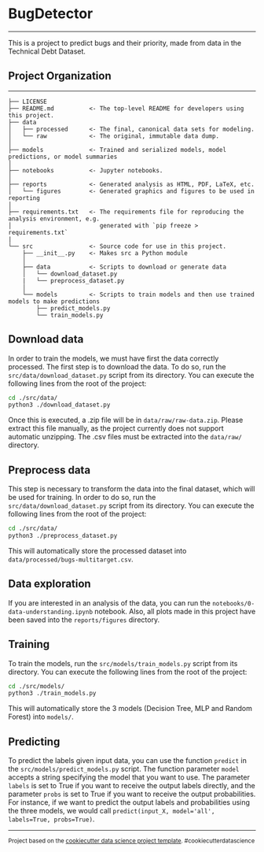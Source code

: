 # BugDetector
------------
This is a project to predict bugs and their priority, made from data in the Technical Debt Dataset.

## Project Organization
------------

    ├── LICENSE
    ├── README.md          <- The top-level README for developers using this project.
    ├── data
    │   ├── processed      <- The final, canonical data sets for modeling.
    │   └── raw            <- The original, immutable data dump.
    │
    ├── models             <- Trained and serialized models, model predictions, or model summaries
    │
    ├── notebooks          <- Jupyter notebooks. 
    │
    ├── reports            <- Generated analysis as HTML, PDF, LaTeX, etc.
    │   └── figures        <- Generated graphics and figures to be used in reporting
    │
    ├── requirements.txt   <- The requirements file for reproducing the analysis environment, e.g.
    │                         generated with `pip freeze > requirements.txt`
    |
    └── src                <- Source code for use in this project.
        ├── __init__.py    <- Makes src a Python module
        │
        ├── data           <- Scripts to download or generate data
        │   └── download_dataset.py
        |   └── preprocess_dataset.py
        │
        └── models         <- Scripts to train models and then use trained models to make predictions
            ├── predict_models.py
            └── train_models.py


## Download data
In order to train the models, we must have first the data correctly processed.
The first step is to download the data. To do so, run the `src/data/download_dataset.py` script from its directory. You can execute the following lines from the root of the project:
```bash
cd ./src/data/
python3 ./download_dataset.py
```
Once this is executed, a .zip file will be in `data/raw/raw-data.zip`. Please extract this file manually, as the project currently does not support automatic unzipping. The .csv files must be extracted into the `data/raw/` directory.


## Preprocess data
This step is necessary to transform the data into the final dataset, which will be used for training. In order to do so, run the `src/data/download_dataset.py` script from its directory. You can execute the following lines from the root of the project:
```bash
cd ./src/data/
python3 ./preprocess_dataset.py
```
This will automatically store the processed dataset into  `data/processed/bugs-multitarget.csv`.


## Data exploration
If you are interested in an analysis of the data, you can run the `notebooks/0-data-understanding.ipynb` notebook. Also, all plots made in this project have been saved into the `reports/figures` directory.


## Training
To train the models, run the `src/models/train_models.py` script from its directory. You can execute the following lines from the root of the project:
```bash
cd ./src/models/
python3 ./train_models.py
```
This will automatically store the 3 models (Decision Tree, MLP and Random Forest) into `models/`.


## Predicting
To predict the labels given input data, you can use the function `predict` in the `src/models/predict_models.py` script. The function parameter `model` accepts a string specifying the model that you want to use. The parameter `labels` is set to True if you want to receive the output labels directly, and the parameter `probs` is set to True if you want to receive the output probabilities. For instance, if we want to predict the output labels and probabilities using the three models, we would call `predict(input_X, model='all', labels=True, probs=True)`.


--------

<p><small>Project based on the <a target="_blank" href="https://drivendata.github.io/cookiecutter-data-science/">cookiecutter data science project template</a>. #cookiecutterdatascience</small></p>
